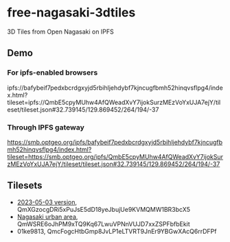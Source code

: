 # free-nagasaki-3dtiles
3D Tiles from Open Nagasaki on IPFS

## Demo
### For ipfs-enabled browsers
ipfs://bafybeif7pedxbcrdgxyjd5rbihljehdybf7kjncugfbmh52hinqvsflpg4/index.html?tileset=ipfs://QmbE5cpyMUhw4AfQWeadXvY7ijokSurzMEzVoYxUJA7ejY/tileset/tileset.json#32.739145/129.869452/264/194/-37

### Through IPFS gateway
https://smb.optgeo.org/ipfs/bafybeif7pedxbcrdgxyjd5rbihljehdybf7kjncugfbmh52hinqvsflpg4/index.html?tileset=https://smb.optgeo.org/ipfs/QmbE5cpyMUhw4AfQWeadXvY7ijokSurzMEzVoYxUJA7ejY/tileset/tileset.json#32.739145/129.869452/264/194/-37

## Tilesets
- [2023-05-03 version](https://optgeo.github.io/free-nagasaki-3dtiles/?tileset=https%3A%2F%2Fsmb.optgeo.org%2Fipfs%2F\QmXGzocgDRi5xPuJsE5dD18yeJbujUe9KVMQMW1BR3bcX5/tileset.json), QmXGzocgDRi5xPuJsE5dD18yeJbujUe9KVMQMW1BR3bcX5
- [Nagasaki urban area](https://optgeo.github.io/free-nagasaki-3dtiles/?tileset=https%3A%2F%2Fsmb.optgeo.org%2Fipfs%2F\QmWSRE6oJhPM9xTQ9Kq67LwuVPNnVUJD7xxZSPFbfbEkit/tileset.json), QmWSRE6oJhPM9xTQ9Kq67LwuVPNnVUJD7xxZSPFbfbEkit
- 01ke9813, QmcFogcHtbGmp8JvLP1eLTVRT9JnEr9YBGwXAcQ6rrDFPf
